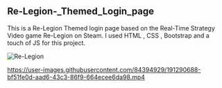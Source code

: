 ## Re-Legion-_Themed_Login_page

This is a Re-Legion Themed login page based on the Real-Time Strategy Video game Re-Legion on Steam. I used HTML , CSS , Bootstrap and a touch of JS for this project.

![Re-Legion](https://user-images.githubusercontent.com/84394929/191248882-b7a803ac-24bc-43b3-9d66-94c767f117a2.png)

https://user-images.githubusercontent.com/84394929/191290688-bf51fe0d-aad6-43c3-86f9-664ecee6da98.mp4
